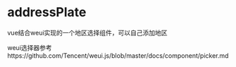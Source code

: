 # addressPlate
vue结合weui实现的一个地区选择组件，可以自己添加地区


weui选择器参考https://github.com/Tencent/weui.js/blob/master/docs/component/picker.md

